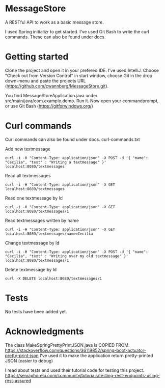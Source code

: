 # MessageStore
A RESTful API to work as a basic message store.

I used Spring initializr to get started. 
I've used Git Bash to write the curl commands. These can also be found under docs. 

# Getting started 
Clone the project and open it in your prefered IDE. I've used IntelliJ. Choose "Check out from Version Control" in start window,
choose Git in the drop down-menu and paste the projects URL (https://github.com/cwannberg/MessageStore.git). 

You find MessageStoreApplication.java under src/main/java/com.example.demo. Run it.
Now open your commandprompt, or use Git Bash (https://gitforwindows.org/)

# Curl commands
Curl commands can also be found under docs. curl-commands.txt

Add new textmessage

```curl -i -H "Content-Type: application/json" -X POST -d '{ "name": "Cecilia", "text" : "Writing a textmessage" }' localhost:8080/textmessages```

Read all textmessages

```curl -i -H "Content-Type: application/json" -X GET localhost:8080/textmessages```

Read one textmessage by Id

```curl -i -H "Content-Type: application/json" -X GET localhost:8080/textmessages/1```

Read textmessages written by name

```curl -i -H "Content-Type: application/json" -X GET localhost:8080/textmessages/name=Cecilia```

Change textmessage by Id 

```curl -i -H "Content-Type: application/json" -X POST -d '{ "name": "Cecilia", "text" : "Writing over my old textmessage" }' localhost:8080/textmessages/1```

Delete textmessage by Id

```curl -X DELETE localhost:8080/textmessages/1```

# Tests
No tests have been added yet. 

# Acknowledgments
The class MakeSpringPrettyPrintJSON.java is COPIED FROM: https://stackoverflow.com/questions/36119852/spring-boot-actuator-pretty-print-json
I've used it to make the application return pretty-printed JSON (easier to debug)

I read about tests and used their tutorial code for testing this project.
https://semaphoreci.com/community/tutorials/testing-rest-endpoints-using-rest-assured
